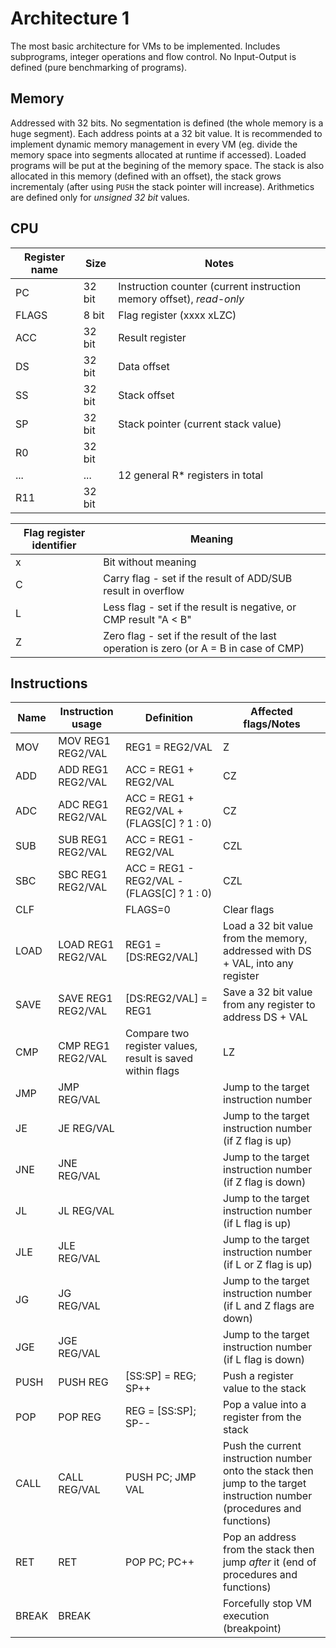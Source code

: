 # Architecture 1
The most basic architecture for VMs to be implemented. Includes subprograms, integer operations and flow control. No Input-Output is defined (pure benchmarking of programs).

## Memory
Addressed with 32 bits. No segmentation is defined (the whole memory is a huge segment). Each address points at a 32 bit value. It is recommended to implement dynamic memory management in every VM (eg. divide the memory space into segments allocated at runtime if accessed). Loaded programs will be put at the begining of the memory space. The stack is also allocated in this memory (defined with an offset), the stack grows incrementaly (after using `PUSH` the stack pointer will increase). Arithmetics are defined only for *unsigned 32 bit* values.

## CPU
Register name | Size | Notes
---- | ---- | ----
PC | 32 bit | Instruction counter (current instruction memory offset), *read-only*
FLAGS | 8 bit | Flag register (xxxx xLZC)
ACC | 32 bit | Result register
DS | 32 bit | Data offset
SS | 32 bit | Stack offset
SP | 32 bit | Stack pointer (current stack value)
R0 | 32 bit
... | ... | 12 general R* registers in total
R11 | 32 bit

Flag register identifier | Meaning
---- | ----
x | Bit without meaning
C | Carry flag - set if the result of ADD/SUB result in overflow
L | Less flag - set if the result is negative, or CMP result "A < B"
Z | Zero flag - set if the result of the last operation is zero (or A = B in case of CMP)


## Instructions
Name | Instruction usage | Definition | Affected flags/Notes
---- | ---- | ---- | ----
MOV | MOV REG1 REG2/VAL | REG1 = REG2/VAL | Z
ADD | ADD REG1 REG2/VAL | ACC = REG1 + REG2/VAL | CZ
ADC | ADC REG1 REG2/VAL | ACC = REG1 + REG2/VAL + (FLAGS[C] ? 1 : 0) | CZ
SUB | SUB REG1 REG2/VAL | ACC = REG1 - REG2/VAL | CZL
SBC | SBC REG1 REG2/VAL | ACC = REG1 - REG2/VAL - (FLAGS[C] ? 1 : 0) | CZL
CLF | | FLAGS=0 | Clear flags
LOAD | LOAD REG1 REG2/VAL | REG1 = [DS:REG2/VAL] | Load a 32 bit value from the memory, addressed with DS + VAL, into any register
SAVE | SAVE REG1 REG2/VAL | [DS:REG2/VAL] = REG1 | Save a 32 bit value from any register to address DS + VAL
CMP | CMP REG1 REG2/VAL | Compare two register values, result is saved within flags | LZ
JMP | JMP REG/VAL | | Jump to the target instruction number
JE | JE REG/VAL | | Jump to the target instruction number (if Z flag is up)
JNE | JNE REG/VAL | | Jump to the target instruction number (if Z flag is down)
JL | JL REG/VAL | | Jump to the target instruction number (if L flag is up)
JLE | JLE REG/VAL | | Jump to the target instruction number (if L or Z flag is up)
JG | JG REG/VAL | | Jump to the target instruction number (if L and Z flags are down)
JGE | JGE REG/VAL | | Jump to the target instruction number (if L flag is down)
PUSH | PUSH REG | [SS:SP] = REG; SP++ | Push a register value to the stack
POP | POP REG | REG = [SS:SP]; SP-- | Pop a value into a register from the stack
CALL | CALL REG/VAL | PUSH PC; JMP VAL | Push the current instruction number onto the stack then jump to the target instruction number (procedures and functions)
RET | RET | POP PC; PC++ | Pop an address from the stack then jump *after* it (end of procedures and functions)
BREAK | BREAK | | Forcefully stop VM execution (breakpoint)